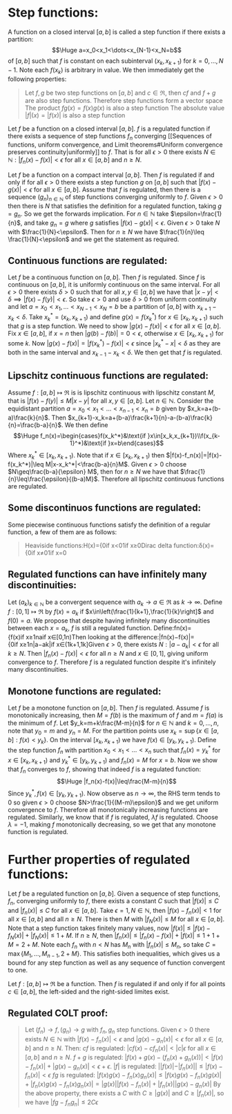 
# Step functions:

A function on a closed interval $[a,b]$ is called a step function if there exists a partition:$$\Huge a=x_0<x_1<\dots<x_{N-1}<x_N=b$$of $[a,b]$ such that $f$ is constant on each subinterval $(x_k,x_{k+1})$ for $k=0,\dots,N-1$. Note each $f(x_k)$ is arbitrary in value. We then immediately get the following properties:
> Let $f,g$ be two step functions on $[a,b]$ and $c\in\Re$, then $cf$ and $f+g$ are also step functions. Therefore step functions form a vector space
> The product $fg(x)=f(x)g(x)$ is also a step function
> The absolute value $|f|(x)=|f(x)|$ is also a step function

Let $f$ be a function on a closed interval $[a,b]$. $f$ is a regulated function if there exists a sequence of step functions $f_n$ converging [[Sequences of functions, uniform convergence, and Limit theorems#Uniform convergence preserves continuity|uniformly]] to $f$. That is for all $\epsilon>0$ there exists $N\in \mathbb{N}:|f_n(x)-f(x)|<\epsilon$ for all $x\in[a,b]$ and $n\geq N$.

Let $f$ be a function on a compact interval $[a,b]$. Then $f$ is regulated if and only if for all $\epsilon>0$ there exists a step function $g$ on $[a,b]$ such that $|f(x)-g(x)|<\epsilon$ for all $x\in[a,b]$. Assume that $f$ is regulated, then there is a sequence $(g_n)_{n\in \mathbb{N}}$ of step functions converging uniformly to $f$. Given $\epsilon>0$ then there is $N$ that satisfies the definition for a regulated function, taking $g=g_n$. So we get the forwards implication. For $n\in \mathbb{N}$ take $\epsilon=\frac{1}{n}$, and take $g_n=g$ where $g$ satisfies $|f(x)-g(x)|<\epsilon$. Given $\epsilon>0$ take $N$ with $\frac{1}{N}<\epsilon$. Then for $n\geq N$ we have $\frac{1}{n}\leq \frac{1}{N}<\epsilon$ and we get the statement as required.

## Continuous functions are regulated:
Let $f$ be a continuous function on $[a,b]$. Then $f$ is regulated. Since $f$ is continuous on $[a,b]$, it is uniformly continuous on the same interval. For all $\epsilon>0$ there exists $\delta>0$ such that for all $x,y\in[a,b]$ we have that $|x-y|<\delta\implies|f(x)-f(y)|<\epsilon$. So take $\epsilon>0$ and use $\delta>0$ from uniform continuity and let $a=x_0<x_1,\dots<x_{N-1}<x_N=b$ be a partition of $[a,b]$ with $x_{k+1}-x_k<\delta$. Take $x^*_k=(x_k,x_{k+1})$ and define $g(x)=f(x_k^*)$ for $x\in[x_k,x_{k+1})$ such that $g$ is a step function. We need to show $|g(x)-f(x)|<\epsilon$ for all $x\in[a,b]$. Fix $x\in[a,b]$, if $x=n$ then $|g(b)-f(b)|=0<\epsilon$, otherwise $x\in[x_k,x_{k+1})$ for some $k$. Now $|g(x)-f(x)|=|f(x_k^*)-f(x)|<\epsilon$ since $|x_k^*-x|<\delta$ as they are both in the same interval and $x_{k-1}-x_k<\delta$. We then get that $f$ is regulated.

## Lipschitz continuous functions are regulated:
Assume $f:[a,b]\mapsto\Re$ is is lipschitz continuous with lipschitz constant $M$, that is $|f(x)-f(y)|\leq M|x-y|$ for all $x,y\in[a,b]$. Let $n\in \mathbb{N}$. Consider the equidistant partition $a=x_0<x_1<\dots<x_{n-1}<x_n=b$ given by $x_k=a+(b-a)\frac{k}{n}$. Then $x_{k+1}-x_k=a+(b-a)\frac{k+1}{n}-a-(b-a)\frac{k}{n}=\frac{b-a}{n}$. We then define $$\Huge f_n(x)=\begin{cases}f(x_k^*)&\text{if }x\in[x_k,x_{k+1})\\f(x_{k-1}^*)&\text{if }x=b\end{cases}$$Where $x_k^*\in[x_k,x_{k+1})$. Note that if $x\in[x_k,x_{k+1})$ then $|f(x)-f_n(x)|=|f(x)-f(x_k^*)|\leq M|x-x_k^*|<\frac{b-a}{n}M$. Given $\epsilon>0$ choose $N\geq\frac{b-a}{\epsilon} M$, then for $n\geq N$ we have that $\frac{1}{n}\leq\frac{\epsilon}{(b-a)M}$. Therefore all lipschitz continuous functions are regulated.

## Some discontinuos functions are regulated:
Some piecewise continuous functions satisfy the definition of a regular function, a few of them are as follows:
> Heaviside functions:H(x)={0if x<01if x≥0Dirac delta function:δ(x)={0if x≠01if x=0

## Regulated functions can have infinitely many discontinuities:
Let $(a_k)_{k\in \mathbb{N}}$ be a convergent sequence with $a_k\to a\in\Re$ as $k\to \infty$. Define $f:[0,1]\mapsto\Re$ by $f(x)=a_k$ if $x\in\left(\frac{1}{k+1},\frac{1}{k}\right]$ and $f(0)=a$. We propose that despite having infinitely many discontinuities between each $x=a_k$, $f$ is still a regulated function. Define:fn(x)={f(x)if x≥1naif x∈[0,1n)Then looking at the difference:|fn(x)−f(x)|={0if x≥1n|a−ak|if x∈(1k+1,1k]Given $\epsilon>0$, there exists $N:|a-a_k|<\epsilon$ for all $k\geq N$. Then $|f_n(x)-f(x)|<\epsilon$ for all $n\geq N$ and $x\in[0,1]$, giving uniform convergence to $f$. Therefore $f$ is a regulated function despite it's infinitely many discontinuities.

## Monotone functions are regulated:
Let $f$ be a monotone function on $[a,b]$. Then $f$ is regulated. Assume $f$ is monotonically increasing, then $M=f(b)$ is the maximum of $f$ and $m=f(a)$ is the minimum of $f$. Let $y_k=m+k\frac{M-m}{n}$ for $n\in \mathbb{N}$ and $k=0,\dots,n$, note that $y_0=m$ and $y_n=M$. For the partition points use $x_k=\sup\{x\in[a,b]:f(x)<y_k\}$. On the interval $[x_k,x_{k+1})$ we have $f(x)\in[y_k,y_{k+1})$. Define the step function $f_n$ with partition $x_0<x_1<\dots<x_n$ such that $f_n(x)=y_k^*$ for $x\in[x_k,x_{k+1})$ and $y_k^*\in[y_k,y_{k+1})$ and $f_n(x)=M$ for $x=b$. Now we show that $f_n$ converges to $f$, showing that indeed $f$ is a regulated function:$$\Huge |f_n(x)-f(x)|\leq\frac{M-m}{n}$$Since $y_k^*,f(x)\in[y_k,y_{k+1})$. Now observe as $n\to \infty$, the RHS term tends to $0$ so given $\epsilon>0$ choose $N>\frac{1}{(M-m)\epsilon}$ and we get uniform convergence to $f$. Therefore all monotonically increasing functions are regulated. Similarly, we know that if $f$ is regulated, $\lambda f$ is regulated. Choose $\lambda=-1$, making $f$ monotonically decreasing, so we get that any monotone function is regulated.

# Further properties of regulated functions:

Let $f$ be a regulated function on $[a,b]$. Given a sequence of step functions, $f_n$, converging uniformly to $f$, there exists a constant $C$ such that $|f(x)|\leq C$ and $|f_n(x)|\leq C$ for all $x\in[a,b]$. Take $\epsilon=1,N\in \mathbb{N}$, then $|f(x)-f_n(x)|<1$ for all $x\in[a,b]$ and all $n\geq N$. There is then $M$ with $|f_N(x)|\leq M$ for all $x\in[a,b]$. Note that a step function takes finitely many values, now $|f(x)|\leq|f(x)-f_N(x)|+|f_N(x)|\leq1+M$. If $n\geq N$, then $|f_n(x)|\leq|f_n(x)-f(x)|+|f(x)|\leq1+1+M=2+M$. Note each $f_n$ with $n<N$ has $M_n$ with $|f_n(x)|\leq M_n$, so take $C=\max\{M_1,\dots,M_{n-1},2+M\}$. This satisfies both inequalities, which gives us a bound for any step function as well as any sequence of function convergent to one.

Let $f:[a,b]\mapsto\Re$ be a function. Then $f$ is regulated if and only if for all points $c\in[a,b]$, the left-sided and the right-sided limites exist.
 
## Regulated COLT proof:
> Let $(f_n)\to f,(g_n)\to g$ with $f_n,g_n$ step functions. Given $\epsilon>0$ there exists $N\in \mathbb{N}$ with $|f(x)-f_n(x)|<\epsilon$ and $|g(x)-g_n(x)|<\epsilon$ for all $x\in[a,b]$ and $n\geq N$. Then: 
> $cf$ is regulated: $|cf(x)-cf_n(x)|<|c|\epsilon$ for all $x\in[a,b]$ and $n\geq N$.
> $f+g$ is regulated: $|f(x)+g(x)-(f_n(x)+g_n(x))|<|f(x)-f_n(x)|+|g(x)-g_n(x)|<\epsilon+\epsilon$.
> $|f|$ is regulated: $||f(x)|-|f_n(x)||\leq|f(x)-f_n(x)|< \epsilon$
> $fg$ is regulated: $|f(x)g(x)-f_n(x)g_n(x)|\leq|f(x)g(x)-f_n(x)g(x)|+|f_n(x)g(x)-f_n(x)g_n(x)|=|g(x)||f(x)-f_n(x)|+|f_n(x)||g(x)-g_n(x)|$ By the above property, there exists a $C$ with $C\geq|g(x)|$ and $C\geq|f_n(x)|$, so we have $|fg-f_ng_n|\leq2C \epsilon$
